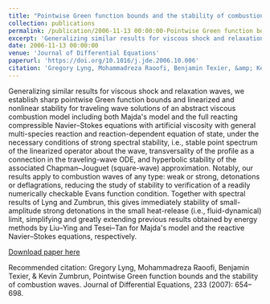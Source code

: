 ```yaml
---
title: "Pointwise Green function bounds and the stability of combustion waves"
collection: publications
permalink: /publication/2006-11-13 00:00:00-Pointwise Green function bounds and the stability of combustion waves
excerpt: 'Generalizing similar results for viscous shock and relaxation waves, we establish sharp pointwise Green function bounds and linearized and nonlinear stability for traveling wave solutions of an abstract viscous combustion model including both Majda&apos;s model and the full reacting compressible Navier–Stokes equations with artificial viscosity with general multi-species reaction and reaction-dependent equation of state, under the necessary conditions of strong spectral stability, i.e., stable point spectrum of the linearized operator about the wave, transversality of the profile as a connection in the traveling-wave ODE, and hyperbolic stability of the associated Chapman–Jouguet (square-wave) approximation. Notably, our results apply to combustion waves of any type: weak or strong, detonations or deflagrations, reducing the study of stability to verification of a readily numerically checkable Evans function condition. Together with spectral results of Lyng and Zumbrun, this gives immediately stability of small-amplitude strong detonations in the small heat-release (i.e., fluid-dynamical) limit, simplifying and greatly extending previous results obtained by energy methods by Liu–Ying and Tesei–Tan for Majda&apos;s model and the reactive Navier–Stokes equations, respectively.'
date: 2006-11-13 00:00:00
venue: 'Journal of Differential Equations'
paperurl: 'https://doi.org/10.1016/j.jde.2006.10.006'
citation: 'Gregory Lyng, Mohammadreza Raoofi, Benjamin Texier, &amp; Kevin Zumbrun, Pointwise Green function bounds and the stability of combustion waves. Journal of Differential Equations, 233 (2007): 654–698.'
---
```

Generalizing similar results for viscous shock and relaxation waves, we establish sharp pointwise Green function bounds and linearized and nonlinear stability for traveling wave solutions of an abstract viscous combustion model including both Majda&apos;s model and the full reacting compressible Navier–Stokes equations with artificial viscosity with general multi-species reaction and reaction-dependent equation of state, under the necessary conditions of strong spectral stability, i.e., stable point spectrum of the linearized operator about the wave, transversality of the profile as a connection in the traveling-wave ODE, and hyperbolic stability of the associated Chapman–Jouguet (square-wave) approximation. Notably, our results apply to combustion waves of any type: weak or strong, detonations or deflagrations, reducing the study of stability to verification of a readily numerically checkable Evans function condition. Together with spectral results of Lyng and Zumbrun, this gives immediately stability of small-amplitude strong detonations in the small heat-release (i.e., fluid-dynamical) limit, simplifying and greatly extending previous results obtained by energy methods by Liu–Ying and Tesei–Tan for Majda&apos;s model and the reactive Navier–Stokes equations, respectively.

[Download paper here](https://doi.org/10.1016/j.jde.2006.10.006)

Recommended citation: Gregory Lyng, Mohammadreza Raoofi, Benjamin Texier, & Kevin Zumbrun, Pointwise Green function bounds and the stability of combustion waves. Journal of Differential Equations, 233 (2007): 654–698.
